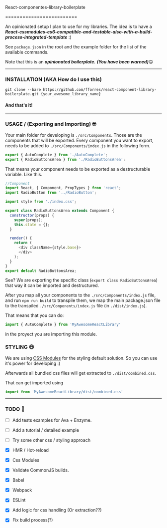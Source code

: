 React-componentes-library-boilerplate

=========================

An opinionated setup I plan to use for my libraries.
The idea is to have a ***React-cssmodules-es6-compatible-and-testable-also-with-a-build-process-integrated-template*** :)

See `package.json` in the root and the example folder for the list of the available commands.

Note that this is an ***opinionated boilerplate.***
***(You have been warned)***🙃

----------------------------------

### INSTALLATION (AKA How do I use this)
```
git clone --bare https://github.com/fforres/react-component-library-boilerplate.git {your_awesome_library_name}
```
#### And that's it!

----------------------------------

### USAGE / (Exporting and Importing) 🤓
Your main folder for developing is `./src/Components`. Those are the components that will be exported.
Every component you want to export, needs to be added to `./src/Components/index.js` in the following form.

```javascript
export { AutoComplete } from './AutoComplete';
export { RadioButtonsArea } from './RadioButtonsArea';
```

That means your component needs to be exported as a destructurable variable.
Like this.
```javascript
//Component
import React, { Component, PropTypes } from 'react';
import RadioButton from '../RadioButton';

import style from './index.css';

export class RadioButtonsArea extends Component {
  constructor(props) {
    super(props);
    this.state = {};
  }

  render() {
    return (
      <div className={style.base}>
      </div>
    );
  }
}
export default RadioButtonsArea;
```
See? We are exporting the specific class (`export class RadioButtonsArea`) that way it can be imported and destructured.

After you map all your components to the `./src/Components/index.js` file, and run `npm run build` to transpile them, we map the main package.json file to the transpiled `./src/Components/index.js` file (in `./dist/index.js`).

That means that you can do:
```javascript
import { AutoComplete } from 'MyAwesomeReactLibrary'
```
in the proyect you are importing this module.


### STYLING 😎

We are using [CSS Modules](https://github.com/css-modules/css-modules) for the styling default solution.
So you can use it's power for developing :)

Afterwards all bundled css files will get extracted to `./dist/combined.css`.

That can get imported using
```javascript
import from 'MyAwesomeReactLibrary/dist/combined.css'
```

----------------------------------

### TODO 📌
- [ ] Add tests examples for Ava + Enzyme.
- [ ] Add a tutorial / detailed example
- [ ] Try some other css / styling approach

- [x] HMR / Hot-reload
- [x] Css Modules
- [x] Validate CommonJS builds.
- [x] Babel
- [x] Webpack
- [x] ESLint
- [x] Add logic for css handling (Or extraction??)
- [x] Fix build process(?)
